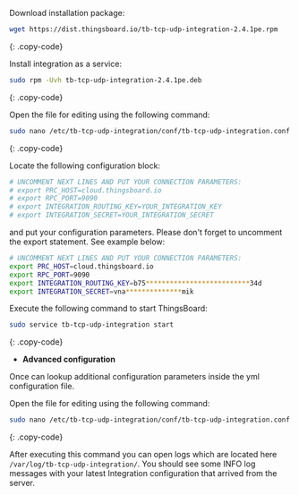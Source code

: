 Download installation package:

```bash
wget https://dist.thingsboard.io/tb-tcp-udp-integration-2.4.1pe.rpm
```
{: .copy-code}

Install integration as a service:

```bash
sudo rpm -Uvh tb-tcp-udp-integration-2.4.1pe.deb
```
{: .copy-code}

Open the file for editing using the following command:

```bash 
sudo nano /etc/tb-tcp-udp-integration/conf/tb-tcp-udp-integration.conf
``` 
{: .copy-code}

Locate the following configuration block:

```bash
# UNCOMMENT NEXT LINES AND PUT YOUR CONNECTION PARAMETERS:
# export PRC_HOST=cloud.thingsboard.io
# export RPC_PORT=9090
# export INTEGRATION_ROUTING_KEY=YOUR_INTEGRATION_KEY
# export INTEGRATION_SECRET=YOUR_INTEGRATION_SECRET
```

and put your configuration parameters. Please don't forget to uncomment the export statement. See example below:

```bash
# UNCOMMENT NEXT LINES AND PUT YOUR CONNECTION PARAMETERS:
export PRC_HOST=cloud.thingsboard.io
export RPC_PORT=9090
export INTEGRATION_ROUTING_KEY=b75**************************34d
export INTEGRATION_SECRET=vna**************mik
```

Execute the following command to start ThingsBoard:

```bash
sudo service tb-tcp-udp-integration start
```
{: .copy-code}

 - **Advanced configuration**

Once can lookup additional configuration parameters inside the yml configuration file.

Open the file for editing using the following command:

```bash 
sudo nano /etc/tb-tcp-udp-integration/conf/tb-tcp-udp-integration.conf
``` 
{: .copy-code} 

After executing this command you can open logs which are located here `/var/log/tb-tcp-udp-integration/`. 
You should see some INFO log messages with your latest Integration configuration that arrived from the server.
